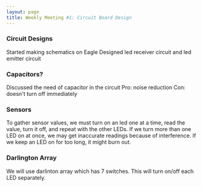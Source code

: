 ```yaml
---
layout: page
title: Weekly Meeting #1: Circuit Board Design
---
```


### Circuit Designs
Started making schematics on Eagle
Designed led receiver circuit and led emitter circuit

### Capacitors?
Discussed the need of capacitor in the circuit
Pro: noise reduction 
Con: doesn't turn off immediately

### Sensors
To gather sensor values, we must turn on an led one at a time, read the value, turn it off, and repeat with the other LEDs. If we turn more than one LED on at once, we may get inaccurate readings because of interference. If we keep an LED on for too long, it might burn out. 

### Darlington Array
We will use darlinton array which has 7 switches. This will turn on/off each LED separately.
